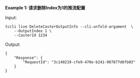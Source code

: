 **Example 1: 请求删除Index为1的推流配置**



Input: 

```
tccli live DeleteCasterOutputInfo --cli-unfold-argument  \
    --OutputIndex 1 \
    --CasterId 1234
```

Output: 
```
{
    "Response": {
        "RequestId": "3c140219-cfe9-470e-b241-907877d6fb03"
    }
}
```

